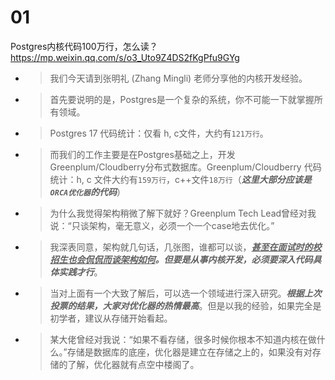 
# 01

Postgres内核代码100万行，怎么读？ https://mp.weixin.qq.com/s/o3_Uto9Z4DS2fKgPfu9GYg
- > 我们今天请到张明礼 (Zhang Mingli) 老师分享他的内核开发经验。
- > 首先要说明的是，Postgres是一个复杂的系统，你不可能一下就掌握所有领域。
- > Postgres 17 代码统计：仅看 h, c文件，大约有`121万行`。
- > 而我们的工作主要是在Postgres基础之上，开发Greenplum/Cloudberry分布式数据库。Greenplum/Cloudberry 代码统计：h, c 文件大约有`159万行`，c++文件`18万行`（***这里大部分应该是`ORCA优化器`的代码***）
- > 为什么我觉得架构稍微了解下就好？Greenplum Tech Lead曾经对我说：“只谈架构，毫无意义，必须一个一个case地去优化。”
- > 我深表同意，架构就几句话，几张图，谁都可以谈，***<ins>甚至在面试时的校招生也会侃侃而谈架构如何</ins>。但要是从事内核开发，必须要深入代码具体实践才行***。
- > 当对上面有一个大致了解后，可以选一个领域进行深入研究。***根据上次投票的结果，大家对优化器的热情最高***。但是以我的经验，如果完全是初学者，建议从存储开始看起。
- > 某大佬曾经对我说：“如果不看存储，很多时候你根本不知道内核在做什么。”存储是数据库的底座，优化器是建立在存储之上的，如果没有对存储的了解，优化器就有点空中楼阁了。
